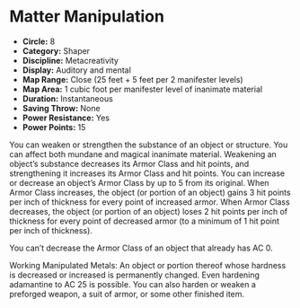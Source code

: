 # Matter Manipulation

- **Circle:** 8
- **Category:** Shaper
- **Discipline:** Metacreativity
- **Display:** Auditory and mental
- **Map Range:** Close (25 feet + 5 feet per 2 manifester levels)
- **Map Area:** 1 cubic foot per manifester level of inanimate material
- **Duration:** Instantaneous
- **Saving Throw:** None
- **Power Resistance:** Yes
- **Power Points:** 15

You can weaken or strengthen the substance of an object or structure. You can affect both mundane and magical inanimate material. Weakening an object’s substance decreases its Armor Class and hit points, and strengthening it increases its Armor Class and hit points. You can increase or decrease an object’s Armor Class by up to 5 from its original. When Armor Class increases, the object (or portion of an object) gains 3 hit points per inch of thickness for every point of increased armor. When Armor Class decreases, the object (or portion of an object) loses 2 hit points per inch of thickness for every point of decreased armor (to a minimum of 1 hit point per inch of thickness).

You can’t decrease the Armor Class of an object that already has AC 0.

Working Manipulated Metals: An object or portion thereof whose hardness is decreased or increased is permanently changed. Even hardening adamantine to AC 25 is possible. You can also harden or weaken a preforged weapon, a suit of armor, or some other finished item.
